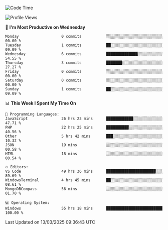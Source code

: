 <!--START_SECTION:waka-->
![Code Time](http://img.shields.io/badge/Code%20Time-4%2C344%20hrs%2016%20mins-blue)

![Profile Views](http://img.shields.io/badge/Profile%20Views-0-blue)

📅 **I'm Most Productive on Wednesday** 

```text
Monday                   0 commits           ░░░░░░░░░░░░░░░░░░░░░░░░░   00.00 % 
Tuesday                  1 commits           ██░░░░░░░░░░░░░░░░░░░░░░░   09.09 % 
Wednesday                6 commits           ██████████████░░░░░░░░░░░   54.55 % 
Thursday                 3 commits           ███████░░░░░░░░░░░░░░░░░░   27.27 % 
Friday                   0 commits           ░░░░░░░░░░░░░░░░░░░░░░░░░   00.00 % 
Saturday                 0 commits           ░░░░░░░░░░░░░░░░░░░░░░░░░   00.00 % 
Sunday                   1 commits           ██░░░░░░░░░░░░░░░░░░░░░░░   09.09 % 
```


📊 **This Week I Spent My Time On** 

```text
💬 Programming Languages: 
JavaScript               26 hrs 23 mins      ████████████░░░░░░░░░░░░░   47.71 % 
PHP                      22 hrs 25 mins      ██████████░░░░░░░░░░░░░░░   40.56 % 
Other                    5 hrs 42 mins       ███░░░░░░░░░░░░░░░░░░░░░░   10.32 % 
JSON                     19 mins             ░░░░░░░░░░░░░░░░░░░░░░░░░   00.58 % 
HTML                     18 mins             ░░░░░░░░░░░░░░░░░░░░░░░░░   00.54 % 

🔥 Editors: 
VS Code                  49 hrs 36 mins      ██████████████████████░░░   89.69 % 
WindowsTerminal          4 hrs 45 mins       ██░░░░░░░░░░░░░░░░░░░░░░░   08.61 % 
MongoDBCompass           56 mins             ░░░░░░░░░░░░░░░░░░░░░░░░░   01.70 % 

💻 Operating System: 
Windows                  55 hrs 18 mins      █████████████████████████   100.00 % 
```


 Last Updated on 13/03/2025 09:36:43 UTC
<!--END_SECTION:waka-->
